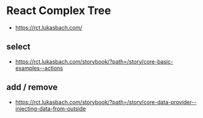 # React Complex Tree

- https://rct.lukasbach.com/

## select

- https://rct.lukasbach.com/storybook/?path=/story/core-basic-examples--actions

## add / remove

- https://rct.lukasbach.com/storybook/?path=/story/core-data-provider--injecting-data-from-outside

